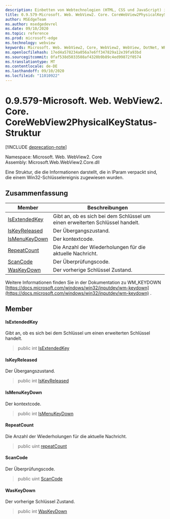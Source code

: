 ```yaml
---
description: Einbetten von Webtechnologien (HTML, CSS und JavaScript) in ihre systemeigenen Anwendungen mit dem Microsoft Edge WebView2-Steuerelement
title: 0.9.579-Microsoft. Web. WebView2. Core. CoreWebView2PhysicalKeyStatus
author: MSEdgeTeam
ms.author: msedgedevrel
ms.date: 09/10/2020
ms.topic: reference
ms.prod: microsoft-edge
ms.technology: webview
keywords: Microsoft. Web. WebView2, Core, WebView2, WebView, DotNet, WPF, WinForms, APP, Edge, CoreWebView2, CoreWebView2Controller, Browser Control, Edge HTML, Microsoft. Web. WebView2. Core. CoreWebView2PhysicalKeyStatus
ms.openlocfilehash: 17ed4a578234a056a7e6ff347829a12e39fa93bd
ms.sourcegitcommit: 0faf538d5033508af4320b9b89c4ed99872f0574
ms.translationtype: MT
ms.contentlocale: de-DE
ms.lasthandoff: 09/10/2020
ms.locfileid: "11010922"
---
```

# 0.9.579-Microsoft. Web. WebView2. Core. CoreWebView2PhysicalKeyStatus-Struktur 

[!INCLUDE [deprecation-note](../../includes/deprecation-note.md)]

Namespace: Microsoft. Web. WebView2. Core \
Assembly: Microsoft.Web.WebView2.Core.dll

Eine Struktur, die die Informationen darstellt, die in lParam verpackt sind, die einem Win32-Schlüsselereignis zugewiesen wurden.

## Zusammenfassung

 Member                        | Beschreibungen
--------------------------------|---------------------------------------------
[IsExtendedKey](#isextendedkey) | Gibt an, ob es sich bei dem Schlüssel um einen erweiterten Schlüssel handelt.
[IsKeyReleased](#iskeyreleased) | Der Übergangszustand.
[IsMenuKeyDown](#ismenukeydown) | Der kontextcode.
[RepeatCount](#repeatcount) | Die Anzahl der Wiederholungen für die aktuelle Nachricht.
[ScanCode](#scancode) | Der Überprüfungscode.
[WasKeyDown](#waskeydown) | Der vorherige Schlüssel Zustand.

Weitere Informationen finden Sie in der Dokumentation zu WM_KEYDOWN [https://docs.microsoft.com/windows/win32/inputdev/wm-keydown](https://docs.microsoft.com/windows/win32/inputdev/wm-keydown) .

## Member

#### IsExtendedKey 

Gibt an, ob es sich bei dem Schlüssel um einen erweiterten Schlüssel handelt.

> public int [IsExtendedKey](#isextendedkey)

#### IsKeyReleased 

Der Übergangszustand.

> public int [IsKeyReleased](#iskeyreleased)

#### IsMenuKeyDown 

Der kontextcode.

> public int [IsMenuKeyDown](#ismenukeydown)

#### RepeatCount 

Die Anzahl der Wiederholungen für die aktuelle Nachricht.

> public uint [repeatCount](#repeatcount)

#### ScanCode 

Der Überprüfungscode.

> public uint [ScanCode](#scancode)

#### WasKeyDown 

Der vorherige Schlüssel Zustand.

> public int [WasKeyDown](#waskeydown)

